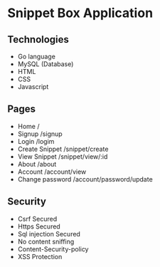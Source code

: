 # Snippet Box Application

## Technologies
- Go language
- MySQL (Database)
- HTML
- CSS
- Javascript


## Pages
- Home /
- Signup /signup
- Login /logim
- Create Snippet /snippet/create
- View Snippet /snippet/view/:id
- About /about
- Account /account/view
- Change password /account/password/update

## Security
- Csrf Secured
- Https Secured
- Sql injection Secured
- No content sniffing
- Content-Security-policy
- XSS Protection
